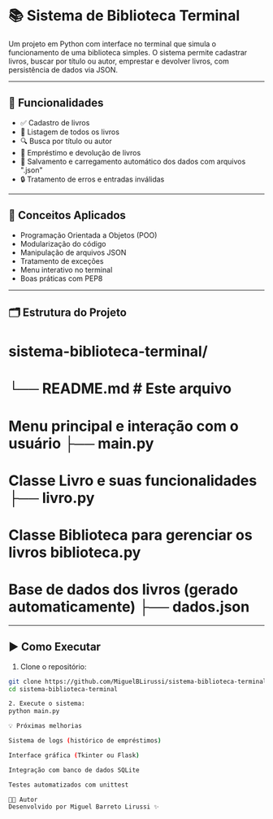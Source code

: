 # 📚 Sistema de Biblioteca Terminal

Um projeto em Python com interface no terminal que simula o funcionamento de uma biblioteca simples. O sistema permite cadastrar livros, buscar por título ou autor, emprestar e devolver livros, com persistência de dados via JSON.

---

## 🚀 Funcionalidades

- ✅ Cadastro de livros  
- 📖 Listagem de todos os livros  
- 🔍 Busca por título ou autor  
- 🔁 Empréstimo e devolução de livros  
- 💾 Salvamento e carregamento automático dos dados com arquivos ".json"  
- 🔒 Tratamento de erros e entradas inválidas  

---

## 🧠 Conceitos Aplicados

- Programação Orientada a Objetos (POO)  
- Modularização do código  
- Manipulação de arquivos JSON  
- Tratamento de exceções  
- Menu interativo no terminal  
- Boas práticas com PEP8  

---

## 🗂 Estrutura do Projeto

# sistema-biblioteca-terminal/
# └── README.md # Este arquivo
# Menu principal e interação com o usuário ├── main.py 
# Classe Livro e suas funcionalidades ├── livro.py
# Classe Biblioteca para gerenciar os livros biblioteca.py 
# Base de dados dos livros (gerado automaticamente) ├── dados.json


---

## ▶️ Como Executar

1. Clone o repositório:

```bash
git clone https://github.com/MiguelBLirussi/sistema-biblioteca-terminal.git
cd sistema-biblioteca-terminal

2. Execute o sistema:
python main.py

💡 Próximas melhorias

Sistema de logs (histórico de empréstimos)

Interface gráfica (Tkinter ou Flask)

Integração com banco de dados SQLite

Testes automatizados com unittest

🧑‍💻 Autor
Desenvolvido por Miguel Barreto Lirussi ✨

